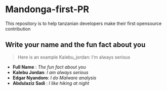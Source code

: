 # Mandonga-first-PR

This repository is to help tanzanian developers make their first opensource contribution 

## Write your name and the fun fact about you 

> Here is an example Kalebu_jordan: I'm always serious 


- **Full Name** : *The fun fact about you*
- **Kalebu Jordan**: *I am always serious*
- **Edgar Nyandoro**: *I do Malware analysis* 
- **Abdulaziz Sadi** : *I like hiking at night*
